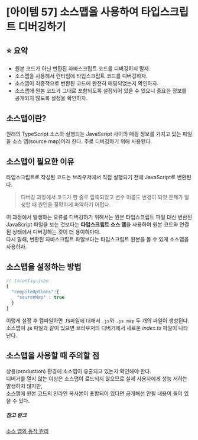 # [아이템 57] 소스맵을 사용하여 타입스크립트 디버깅하기

## ⭐ 요약
- 원본 코드가 아닌 변환된 자바스크립트 코드를 디버깅하지 말자.
- 소스맵을 사용해서 런타임에 타입스크립트 코드를 디버깅하자.
- 소스맵이 최종적으로 변환된 코드에 완전히 매핑되었는지 확인하자.
- 소스맵에 원본 코드가 그대로 포함되도록 설정되어 있을 수 있으니 중요한 정보를 공개되지 않도록 설정을 확인하자.

## 소스맵이란?
원래의 TypeScript 소스와 실행되는 JavaScript 사이의 매핑 정보를 가지고 있는 파일을 소스 맵(source map)이라 한다. 주로 디버깅하기 위해 사용된다.

## 소스맵이 필요한 이유
타입스크립트로 작성된 코드는 브라우저에서 직접 실행되기 전에 JavaScript로 변환된다.
> 디버깅 과정에서 코드가 한 줄로 압축되었고 변수 이름도 변경이 되엇 문제가 발생할 때 원인을 정확하게 파악하기 어렵다.

이 과정에서 발생하는 오류를 디버깅하기 위해서는 원본 타입스크립트 파일 대신 변환된 JavaScript 파일을 보는 것보다는 
**타입스크립트 소스 맵**을 사용하여 원본 코드와 연결된 상태에서 디버깅하는 것이 더 용이하다다.
<br/>
다시 말해, 변환된 자바스크립트 파일보다는 타입스크립트 원본을 볼 수 있게 소스맵을 사용하자. 

## 소스맵을 설정하는 방법
```ts
// tsconfig.json
{
  "compileOptions":{
    "sourceMap" : true
  }
}
```
이렇게 설정 후 컴파일하면 .ts파일에 대해서 `.js`와 `.js.map` 두 개의 파일이 생성된다.
소스맵이 .js 파일과 같이 있으면 브라우저의 디버거에서 새로운 _index.ts_ 파일이 나타난다.

## 소스맵을 사용할 때 주의할 점
상용(production) 환경에 소스맵이 유출되고 있는지 확인해야 한다. <br/>
디버거를 열지 않는 이상은 소스맵이 로드되지 않으므로 실제 사용자에게 성능 저하는 발생하지 않지만, <br/> 
소스맵에 원본 코드의 인라인 복사본이 포함되어 있다면 공개해선 안될 내용이 들어 있을 수 있다.

##### 참고 링크

[소스 맵의 동작 원리](https://yozm.wishket.com/magazine/detail/2082/)
